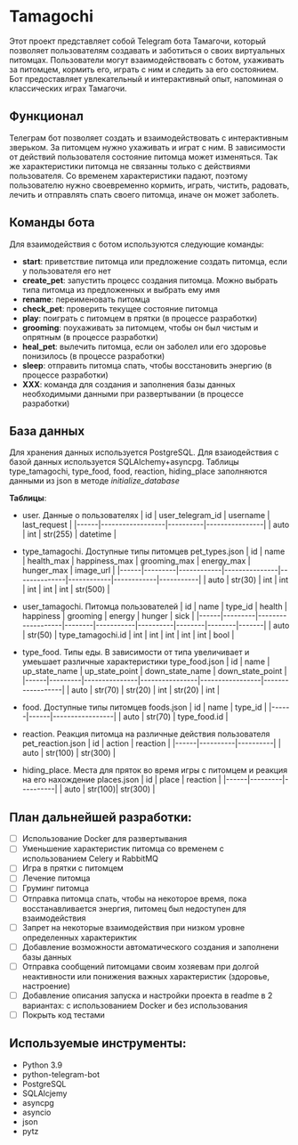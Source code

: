 # Tamagochi
Этот проект представляет собой Telegram бота Тамагочи, который позволяет пользователям создавать и заботиться о своих виртуальных питомцах. Пользователи могут взаимодействовать с ботом, ухаживать за питомцем, кормить его, играть с ним и следить за его состоянием. Бот предоставляет увлекательный и интерактивный опыт, напоминая о классических играх Тамагочи.

## Функционал
Телеграм бот позволяет создать и взаимодействовать с интерактивным зверьком. За питомцем нужно ухаживать и играт с ним. В зависимости от действий пользователя состояние питомца может изменяться. Так же характеристики питомца не связанны только с действиями пользователя. Со временем характеристики падают, поэтому пользователю нужно своевременно кормить, играть, чистить, радовать, лечить и отправлять спать своего питомца, иначе он может заболеть. 

## Команды бота
Для взаимодействия с ботом используются следующие команды:
- **start**: приветствие питомца или предложение создать питомца, если у пользователя его нет
- **create_pet**: запустить процесс создания питомца. Можно выбрать типа питомца из предложенных и выбрать ему имя
- **rename**: переименовать питомца
- **check_pet**: проверить текущее состояние питомца
- **play**: поиграть с питомцем в прятки (в процессе разработки)
- **grooming**: поухаживать за питомцем, чтобы он был чистым и опрятным (в процессе разработки)
- **heal_pet**: вылечить питомца, если он заболел или его здоровье понизилось (в процессе разработки)
- **sleep**: отправить питомца спать, чтобы восстановить энергию (в процессе разработки)
- **XXX**: команда для создания и заполнения базы данных необходимыми данными при развертывании (в процессе разработки)

## База данных
Для хранения данных используется PostgreSQL. Для взаиодействия с базой данных используется SQLAlchemy+asyncpg. 
Таблицы type_tamagochi, type_food, food, reaction, hiding_place заполняются данными из json в методе *initialize_database*

 **Таблицы**:
* user. Данные о пользователях
  |  id  | user_telegram_id | username |  last_request  |
  |------|------------------|----------|----------------|
  | auto |        int       | str(255) |     datetime   |
  
* type_tamagochi. Доступные типы питомцев pet_types.json
  |  id  |   name  | health_max | happiness_max | grooming_max | energy_max | hunger_max | image_url |
  |------|---------|------------|---------------|--------------|------------|------------|-----------|
  | auto | str(30) |    int     |      int      |       int    |      int   |      int   |  str(500) |

* user_tamagochi. Питомца пользователей
  |  id  |   name  |      type_id      | health | happiness | grooming | energy | hunger |  sick |
  |------|---------|-------------------|--------|-----------|----------|--------|--------|-------|
  | auto | str(50) | type_tamagochi.id |   int  |     int   |    int   |   int  |   int  |  bool |
  
* type_food. Типы еды. В зависимости от типа увеличивает и умеьшает различные характеристики type_food.json
  |  id  |    name | up_state_name | up_state_point | down_state_name | down_state_point |
  |------|---------|---------------|----------------|-----------------|------------------|
  | auto | str(70) |     str(20)   |       int      |       str(20)   |       int        |

* food. Доступные типы питомцев foods.json
  |  id  | name |     type_id     |
  |------|------|-----------------|
  | auto | str(70) | type_food.id |

* reaction. Реакция питомца на различные действия пользователя pet_reaction.json
  |  id  |  action  | reaction |
  |------|----------|----------|
  | auto | str(100) | str(300) |

* hiding_place. Места для пряток во время игры с питомцем и реакция на его нахождение places.json
  |  id  |  place  | reaction |
  |------|---------|----------|
  | auto | str(100)| str(300) |
  
## План дальнейшей разработки:
- [ ] Использование Docker для развертывания
- [ ] Уменьшение характеристик питомца со временем с использованием Celery и RabbitMQ
- [ ] Игра в прятки с питомцем
- [ ] Лечение питомца
- [ ] Груминг питомца
- [ ] Отправка питомца спать, чтобы на некоторое время, пока восстанавливается энергия, питомец был недоступен для взаимодействия
- [ ] Запрет на некоторые взаимодействия при низком уровне определенных характериктик
- [ ] Добавление возможности автоматического создания и заполнени базы данных
- [ ] Отправка сообщений питомцами своим хозяевам при долгой неактивности или понижения важных характеристик (здоровье, настроение)
- [ ] Добавление описания запуска и настройки проекта в readme в 2 вариантах: с использованием Docker и без использования
- [ ] Покрыть код тестами

## Используемые инструменты:
* Python 3.9
* python-telegram-bot
* PostgreSQL
* SQLAlcjemy
* asyncpg
* asyncio
* json
* pytz

